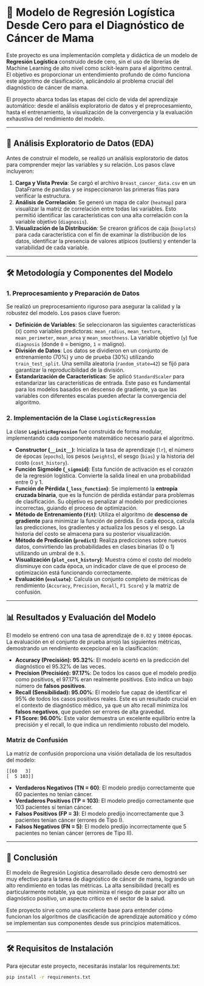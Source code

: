 # 🚀 Modelo de Regresión Logística Desde Cero para el Diagnóstico de Cáncer de Mama

Este proyecto es una implementación completa y didáctica de un modelo de **Regresión Logística** construido desde cero, sin el uso de librerías de Machine Learning de alto nivel como scikit-learn para el algoritmo central. El objetivo es proporcionar un entendimiento profundo de cómo funciona este algoritmo de clasificación, aplicándolo al problema crucial del diagnóstico de cáncer de mama.

El proyecto abarca todas las etapas del ciclo de vida del aprendizaje automático: desde el análisis exploratorio de datos y el preprocesamiento, hasta el entrenamiento, la visualización de la convergencia y la evaluación exhaustiva del rendimiento del modelo.

---

## 🔬 Análisis Exploratorio de Datos (EDA)

Antes de construir el modelo, se realizó un análisis exploratorio de datos para comprender mejor las variables y su relación. Los pasos clave incluyeron:

1.  **Carga y Vista Previa**: Se cargó el archivo `Breast_cancer_data.csv` en un DataFrame de pandas y se inspeccionaron las primeras filas para verificar la estructura.
2.  **Análisis de Correlación**: Se generó un mapa de calor (`heatmap`) para visualizar la matriz de correlación entre todas las variables. Esto permitió identificar las características con una alta correlación con la variable objetivo (`diagnosis`).
3.  **Visualización de la Distribución**: Se crearon gráficos de caja (`boxplots`) para cada característica con el fin de examinar la distribución de los datos, identificar la presencia de valores atípicos (outliers) y entender la variabilidad de cada variable.

---

## 🛠️ Metodología y Componentes del Modelo

### 1. Preprocesamiento y Preparación de Datos

Se realizó un preprocesamiento riguroso para asegurar la calidad y la robustez del modelo. Los pasos clave fueron:

- **Definición de Variables**: Se seleccionaron las siguientes características (`X`) como variables predictoras: `mean_radius`, `mean_texture`, `mean_perimeter`, `mean_area` y `mean_smoothness`. La variable objetivo (`y`) fue `diagnosis` (donde `0` = benigno, `1` = maligno).
- **División de Datos**: Los datos se dividieron en un conjunto de entrenamiento (70%) y uno de prueba (30%) utilizando `train_test_split`. Una semilla aleatoria (`random_state=42`) se fijó para garantizar la reproducibilidad de la división.
- **Estandarización de Características**: Se aplicó `StandardScaler` para estandarizar las características de entrada. Este paso es fundamental para los modelos basados en descenso de gradiente, ya que las variables con diferentes escalas pueden afectar la convergencia del algoritmo.

### 2. Implementación de la Clase `LogisticRegression`

La clase **`LogisticRegression`** fue construida de forma modular, implementando cada componente matemático necesario para el algoritmo.

- **Constructor (`__init__`)**: Inicializa la tasa de aprendizaje (`lr`), el número de épocas (`epochs`), los pesos (`weights`), el sesgo (`bias`) y la historia del costo (`cost_history`).
- **Función Sigmoide (`_sigmoid`)**: Esta función de activación es el corazón de la regresión logística. Convierte la salida lineal en una probabilidad entre 0 y 1.
- **Función de Pérdida (`_loss_function`)**: Se implementó la **entropía cruzada binaria**, que es la función de pérdida estándar para problemas de clasificación. Su objetivo es penalizar al modelo por predicciones incorrectas, guiando el proceso de optimización.
- **Método de Entrenamiento (`fit`)**: Utiliza el algoritmo de **descenso de gradiente** para minimizar la función de pérdida. En cada época, calcula las predicciones, los gradientes y actualiza los pesos y el sesgo. La historia del costo se almacena para su posterior visualización.
- **Método de Predicción (`predict`)**: Realiza predicciones sobre nuevos datos, convirtiendo las probabilidades en clases binarias (0 o 1) utilizando un umbral de `0.5`.
- **Visualización (`plot_cost_history`)**: Muestra cómo el costo del modelo disminuye con cada época, un indicador clave de que el proceso de optimización está funcionando correctamente.
- **Evaluación (`evaluate`)**: Calcula un conjunto completo de métricas de rendimiento (`Accuracy`, `Precision`, `Recall`, `F1 Score`) y la matriz de confusión.

---

## 📊 Resultados y Evaluación del Modelo

El modelo se entrenó con una tasa de aprendizaje de `0.02` y `10000` épocas. La evaluación en el conjunto de prueba arrojó las siguientes métricas, demostrando un rendimiento excepcional en la clasificación:

- **Accuracy (Precisión): 95.32%**: El modelo acertó en la predicción del diagnóstico el 95.32% de las veces.
- **Precision (Precisión): 97.17%**: De todos los casos que el modelo predijo como positivos, el 97.17% eran realmente positivos. Esto indica un bajo número de **falsos positivos**.
- **Recall (Sensibilidad): 95.00%**: El modelo fue capaz de identificar el 95% de todos los casos positivos reales. Este es un resultado crucial en el contexto de diagnóstico médico, ya que un alto recall minimiza los **falsos negativos**, que pueden ser errores de alta gravedad.
- **F1 Score: 96.00%**: Este valor demuestra un excelente equilibrio entre la precisión y el recall, lo que indica un rendimiento robusto del modelo.

### Matriz de Confusión

La matriz de confusión proporciona una visión detallada de los resultados del modelo:

```
[[60   3]
[  5 103]]
```

- **Verdaderos Negativos (TN = 60)**: El modelo predijo correctamente que 60 pacientes no tenían cáncer.
- **Verdaderos Positivos (TP = 103)**: El modelo predijo correctamente que 103 pacientes sí tenían cáncer.
- **Falsos Positivos (FP = 3)**: El modelo predijo incorrectamente que 3 pacientes tenían cáncer (errores de Tipo I).
- **Falsos Negativos (FN = 5)**: El modelo predijo incorrectamente que 5 pacientes no tenían cáncer (errores de Tipo II).

---

## 🚀 Conclusión

El modelo de Regresión Logística desarrollado desde cero demostró ser muy efectivo para la tarea de diagnóstico de cáncer de mama, logrando un alto rendimiento en todas las métricas. La alta sensibilidad (recall) es particularmente notable, ya que minimiza el riesgo de pasar por alto un diagnóstico positivo, un aspecto crítico en el sector de la salud.

Este proyecto sirve como una excelente base para entender cómo funcionan los algoritmos de clasificación de aprendizaje automático y cómo se implementan sus componentes desde sus principios matemáticos.

---

## 🛠️ Requisitos de Instalación

Para ejecutar este proyecto, necesitarás instalar los requirements.txt:

```bash
pip install -r requirements.txt
```
